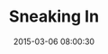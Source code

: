 ---
layout: post
title:  "Sneaking In"
number: "65"
date:   2015-03-06 08:00:30
large-image: "https://farm9.staticflickr.com/8564/16712750596_b811913626_s.jpg"
---